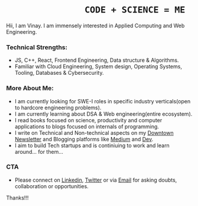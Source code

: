 #  &nbsp; &nbsp;&nbsp;&nbsp;&nbsp;&nbsp;&nbsp;&nbsp;&nbsp;&nbsp;&nbsp;&nbsp;&nbsp;&nbsp;&nbsp;&nbsp;&nbsp;&nbsp;&nbsp;&nbsp;&nbsp;&nbsp;&nbsp;&nbsp;&nbsp;&nbsp;&nbsp;&nbsp;&nbsp;&nbsp;       `CODE + SCIENCE = ME` 

Hii, I am Vinay. I am immensely interested in Applied Computing and Web Engineering.

### Technical Strengths:
-  JS, C++, React, Frontend Engineering, Data structure & Algorithms.  
-  Familiar with Cloud Engineering, System design, Operating Systems, Tooling, Databases & Cybersecurity. 

### More About Me:
- I am currently looking for SWE-I roles in specific industry verticals(open to hardcore engineering problems).
- I am currently learning about DSA & Web engineering(entire ecosystem).
- I read books focused on science, productivity and computer applications to blogs focused on internals of programming.
- I write on Technical and Non-technical aspects on my [Downtown Newsletter](https://downtown.substack.com) and Blogging platforms like [Medium](https://medium.com/@thevinayysharma) and [Dev](https://dev.to/thevinayysharma).
- I aim to build Tech startups and is continiuing to work and learn around... for them...

### CTA
- Please connect on [Linkedin](https://www.linkedin.com/in/vinay-sharma-engineer/), [Twitter](https://twitter.com/thevinayysharma) or via [Email](https://vinay02856@gmail.com) for asking doubts, collaboration or opportunities.

Thanks!!!


